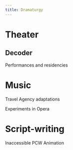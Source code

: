 ```yaml
---
title: Dramaturgy
---
```


# Theater

## Decoder
Performances and residencies

# Music

Travel Agency adaptations

Experiments in Opera


# Script-writing

Inaccessible
PCW Animation
